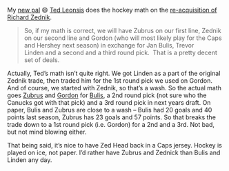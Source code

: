 My [new pal](http://devhawk.net/2006/07/06/Meeting+Ted+Leonsis.aspx)
:smile: [Ted
Leonsis](http://ted.aol.com/index.php?id=300) does the hockey math on
the [re-acquisition of Richard
Zednik](http://www.washingtoncaps.com/news/news.asp?story_id=4117).

> So, if my math is correct, we will have Zubrus on our first line,
> Zednik on our second line and Gordon (who will most likely play for
> the Caps and Hershey next season) in exchange for Jan Bulis, Trevor
> Linden and a second and a third round pick.  That is a pretty decent
> set of deals.

Actually, Ted’s math isn’t quite right. We got Linden as a part of the
original Zednik trade, then traded him for the 1st round pick we used on
Gordon. And of course, we started with Zednik, so that’s a wash. So the
actual math goes
[Zubrus](http://sports.espn.go.com/nhl/players/profile?statsId=1485) and
[Gordon](http://sports.espn.go.com/nhl/players/profile?statsId=3170) for
[Bulis](http://sports.espn.go.com/nhl/players/profile?statsId=1648), a
2nd round pick (not sure who the Canucks got with that pick) and a 3rd
round pick in next years draft. On paper, Bulis and Zubrus are close to
a wash – Bulis had 20 goals and 40 points last season, Zubrus has 23
goals and 57 points. So that breaks the trade down to a 1st round pick
(i.e. Gordon) for a 2nd and a 3rd. Not bad, but not mind blowing either.

That being said, it’s nice to have Zed Head back in a Caps jersey.
Hockey is played on ice, not paper. I’d rather have Zubrus and Zednick
than Bulis and Linden any day.

